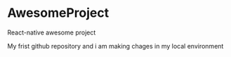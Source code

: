 # AwesomeProject
React-native awesome project

My frist github repository and i am making chages in my local environment 
